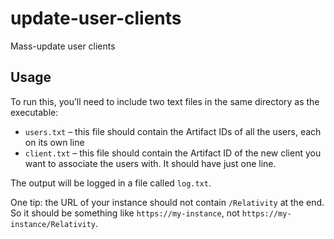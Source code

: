 # update-user-clients
Mass-update user clients

## Usage

To run this, you’ll need to include two text files in the same directory as the executable:
*	`users.txt` – this file should contain the Artifact IDs of all the users, each on its own line
*	`client.txt` – this file should contain the Artifact ID of the new client you want to associate the users with. It should have just one line.

The output will be logged in a file called `log.txt`. 

One tip: the URL of your instance should not contain `/Relativity` at the end. So it should be something like `https://my-instance`, not `https://my-instance/Relativity`. 
